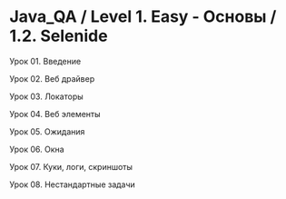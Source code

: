 # Java_QA / Level 1. Easy - Основы / 1.2. Selenide

Урок 01. Введение

Урок 02. Веб драйвер

Урок 03. Локаторы

Урок 04. Веб элементы

Урок 05. Ожидания

Урок 06. Окна

Урок 07. Куки, логи, скриншоты

Урок 08. Нестандартные задачи